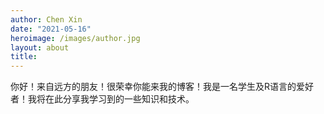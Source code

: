 ```yaml
---
author: Chen Xin
date: "2021-05-16"
heroimage: /images/author.jpg
layout: about
title: 
---
```


你好！来自远方的朋友！很荣幸你能来我的博客！我是一名学生及R语言的爱好者！我将在此分享我学习到的一些知识和技术。

